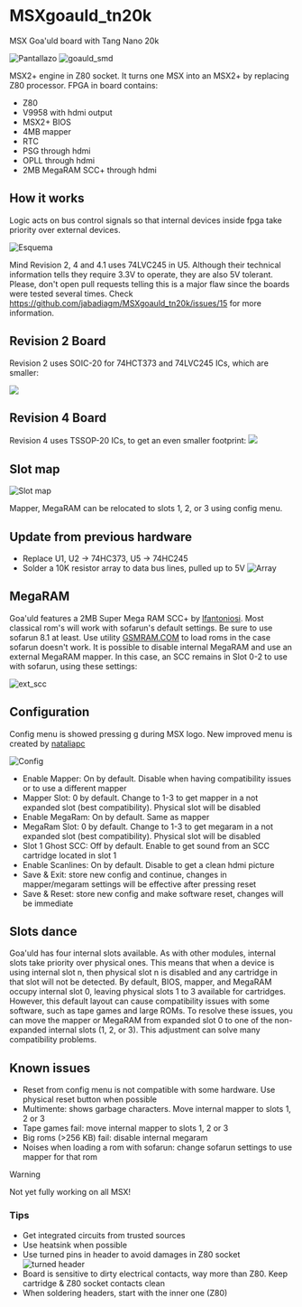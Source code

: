 # MSXgoauld_tn20k
MSX Goa'uld board with Tang Nano 20k

![Pantallazo](/pics/V1_4.jpg)
![goauld_smd](/pics/V1_4_smd.jpg)

MSX2+ engine in Z80 socket. It turns one MSX into an MSX2+ by replacing Z80 processor. FPGA in board contains: 
* Z80
* V9958 with hdmi output
* MSX2+ BIOS
* 4MB mapper
* RTC
* PSG through hdmi
* OPLL through hdmi
* 2MB MegaRAM SCC+ through hdmi

## How it works
Logic acts on bus control signals so that internal devices inside fpga take priority over external devices. 

![Esquema](/pics/esquema.png)

Mind Revision 2, 4 and 4.1 uses 74LVC245 in U5. Although their technical information tells they require 3.3V to operate, they are also 5V tolerant. Please, don't open pull requests telling this is a major flaw since the boards were tested several times. Check https://github.com/jabadiagm/MSXgoauld_tn20k/issues/15 for more information.

## Revision 2 Board

Revision 2 uses SOIC-20 for 74HCT373 and 74LVC245 ICs, which are smaller:

![](/kicad/v2/v2_real.jpg)

## Revision 4 Board

Revision 4 uses TSSOP-20 ICs, to get an even smaller footprint:
![](/kicad/v4/image/IMG_20240824_114309792.jpg)

## Slot map

![Slot map](/pics/mapa_slots3.png)

Mapper, MegaRAM can be relocated to slots 1, 2, or 3 using config menu.

## Update from previous hardware
* Replace U1, U2 -> 74HC373, U5 -> 74HC245
* Solder a 10K resistor array to data bus lines, pulled up to 5V
![Array](/pics/array.jpg)

## MegaRAM
Goa'uld features a 2MB Super Mega RAM SCC+ by [lfantoniosi](https://github.com/lfantoniosi/WonderTANG). Most classical rom's will work with sofarun's default settings. Be sure to use sofarun 8.1 at least.
Use utility [GSMRAM.COM](/fpga/src/sdcc/disk) to load roms in the case sofarun doesn't work.
It is possible to disable internal MegaRAM and use an external MegaRAM mapper. In this case, an SCC remains in Slot 0-2 to use with sofarun, using these settings:

![ext_scc](/pics/ext_scc.jpg)

## Configuration
Config menu is showed pressing g during MSX logo. New improved menu is created by [nataliapc](https://github.com/nataliapc/msx_goauld_settings_menu)

![Config](/pics/config2.png)

* Enable Mapper: On by default. Disable when having compatibility issues or to use a different mapper
* Mapper Slot: 0 by default. Change to 1-3 to get mapper in a not expanded slot (best compatibility). Physical slot will be disabled
* Enable MegaRam: On by default. Same as mapper
* MegaRam Slot: 0 by default. Change to 1-3 to get megaram in a not expanded slot (best compatibility). Physical slot will be disabled
* Slot 1 Ghost SCC: Off by default. Enable to get sound from an SCC cartridge located in slot 1
* Enable Scanlines: On by default. Disable to get a clean hdmi picture
* Save & Exit: store new config and continue, changes in mapper/megaram settings will be effective after pressing reset
* Save & Reset: store new config and make software reset, changes will be immediate

## Slots dance
Goa'uld has four internal slots available. As with other modules, internal slots take priority over physical ones. This means that when a device is using internal slot n, then physical slot n is disabled  and any cartridge in that slot will not be detected. 
By default, BIOS, mapper, and MegaRAM occupy internal slot 0, leaving physical slots 1 to 3 available for cartridges. However, this default layout can cause compatibility issues with some software, such as tape games and large ROMs. 
To resolve these issues, you can move the mapper or MegaRAM from expanded slot 0 to one of the non-expanded internal slots (1, 2, or 3). This adjustment can solve many compatibility problems.

## Known issues
* Reset from config menu is not compatible with some hardware. Use physical reset button when possible
* Multimente: shows garbage characters. Move internal mapper to slots 1, 2 or 3
* Tape games fail: move internal mapper to slots 1, 2 or 3
* Big roms (>256 KB) fail: disable internal megaram
* Noises when loading a rom with sofarun: change sofarun settings to use mapper for that rom

> [!WARNING]
> Not yet fully working on all MSX!
>

### Tips
* Get integrated circuits from trusted sources
* Use heatsink when possible
* Use turned pins in header to avoid damages in Z80 socket
![turned header](/pics/torneados.jpg)
* Board is sensitive to dirty electrical contacts, way more than Z80. Keep cartridge & Z80 socket contacts clean
* When soldering headers, start with the inner one (Z80)

